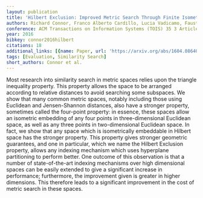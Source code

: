 ```yaml
---
layout: publication
title: 'Hilbert Exclusion: Improved Metric Search Through Finite Isometric Embeddings'
authors: Richard Connor, Franco Alberto Cardillo, Lucia Vadicamo, Fausto Rabitti
conference: ACM Transactions on Information Systems (TOIS) 35 3 Article 17 (2016)
year: 2016
bibkey: connor2016hilbert
citations: 18
additional_links: [{name: Paper, url: 'https://arxiv.org/abs/1604.08640'}]
tags: [Evaluation, Similarity Search]
short_authors: Connor et al.
---
```

Most research into similarity search in metric spaces relies upon the
triangle inequality property. This property allows the space to be arranged
according to relative distances to avoid searching some subspaces. We show that
many common metric spaces, notably including those using Euclidean and
Jensen-Shannon distances, also have a stronger property, sometimes called the
four-point property: in essence, these spaces allow an isometric embedding of
any four points in three-dimensional Euclidean space, as well as any three
points in two-dimensional Euclidean space. In fact, we show that any space
which is isometrically embeddable in Hilbert space has the stronger property.
This property gives stronger geometric guarantees, and one in particular, which
we name the Hilbert Exclusion property, allows any indexing mechanism which
uses hyperplane partitioning to perform better. One outcome of this observation
is that a number of state-of-the-art indexing mechanisms over high dimensional
spaces can be easily extended to give a significant increase in performance;
furthermore, the improvement given is greater in higher dimensions. This
therefore leads to a significant improvement in the cost of metric search in
these spaces.